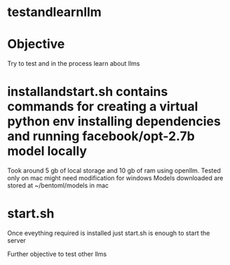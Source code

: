 # testandlearnllm
# Objective

Try to test and in the process learn about llms


# installandstart.sh contains commands for creating a virtual python env installing dependencies and running facebook/opt-2.7b model locally
Took around 5 gb of local storage and 10 gb of ram
using openllm. Tested only on mac might need modification for windows
Models downloaded are stored at ~/bentoml/models in mac

# start.sh
Once eveything required is installed just start.sh is enough to start the server

Further objective to test other llms

